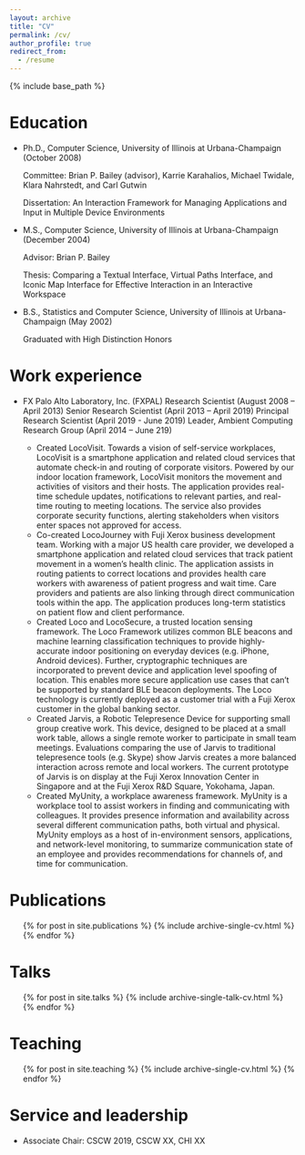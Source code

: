 ```yaml
---
layout: archive
title: "CV"
permalink: /cv/
author_profile: true
redirect_from:
  - /resume
---
```


{% include base_path %}

Education
======
* Ph.D., Computer Science, University of Illinois at Urbana-Champaign (October 2008)	

   Committee:	Brian P. Bailey (advisor), Karrie Karahalios, Michael Twidale, Klara Nahrstedt, and Carl Gutwin  
      
   Dissertation: 	An Interaction Framework for Managing Applications and Input in Multiple Device Environments

* M.S., Computer Science, University of Illinois at Urbana-Champaign (December 2004)

   Advisor: Brian P. Bailey
   
   Thesis:	Comparing a Textual Interface, Virtual Paths Interface, and Iconic Map Interface for Effective Interaction in an Interactive Workspace

* B.S., Statistics and Computer Science, University of Illinois at Urbana-Champaign (May 2002)

   Graduated with High Distinction Honors


Work experience
======
* FX Palo Alto Laboratory, Inc. (FXPAL)
   Research Scientist (August 2008 – April 2013)
   Senior Research Scientist (April 2013 – April 2019)
   Principal Research Scientist (April 2019 - June 2019)
   Leader, Ambient Computing Research Group (April 2014 – June 219)
   
  * Created LocoVisit. Towards a vision of self-service workplaces, LocoVisit is a smartphone application and related cloud services that automate check-in and routing of corporate visitors.  Powered by our indoor location framework, LocoVisit monitors the movement and activities of visitors and their hosts.  The application provides real-time schedule updates, notifications to relevant parties, and real-time routing to meeting locations.  The service also provides corporate security functions, alerting stakeholders when visitors enter spaces not approved for access. 
  * Co-created LocoJourney with Fuji Xerox business development team. Working with a major US health care provider, we developed a smartphone application and related cloud services that track patient movement in a women’s health clinic.  The application assists in routing patients to correct locations and provides health care workers with awareness of patient progress and wait time. Care providers and patients are also linking through direct communication tools within the app. The application produces long-term statistics on patient flow and client performance. 
  * Created Loco and LocoSecure, a trusted location sensing framework. The Loco Framework utilizes common BLE beacons and machine learning classification techniques to provide highly-accurate indoor positioning on everyday devices (e.g. iPhone, Android devices).  Further, cryptographic techniques are incorporated to prevent device and application level spoofing of location.  This enables more secure application use cases that can’t be supported by standard BLE beacon deployments.  The Loco technology is currently deployed as a customer trial with a Fuji Xerox customer in the global banking sector.
  * Created Jarvis, a Robotic Telepresence Device for supporting small group creative work. This device, designed to be placed at a small work table, allows a single remote worker to participate in small team meetings.  Evaluations comparing the use of Jarvis to traditional telepresence tools (e.g. Skype) show Jarvis creates a more balanced interaction across remote and local workers. The current prototype of Jarvis is on display at the Fuji Xerox Innovation Center in Singapore and at the Fuji Xerox R&D Square, Yokohama, Japan.
  * Created MyUnity, a workplace awareness framework. MyUnity is a workplace tool to assist workers in finding and communicating with colleagues.  It provides presence information and availability across several different communication paths, both virtual and physical. MyUnity employs as a host of in-environment sensors, applications, and network-level monitoring, to summarize communication state of an employee and provides recommendations for channels of, and time for communication.


  

Publications
======
  <ul>{% for post in site.publications %}
    {% include archive-single-cv.html %}
  {% endfor %}</ul>
  
Talks
======
  <ul>{% for post in site.talks %}
    {% include archive-single-talk-cv.html %}
  {% endfor %}</ul>
  
Teaching
======
  <ul>{% for post in site.teaching %}
    {% include archive-single-cv.html %}
  {% endfor %}</ul>
  
Service and leadership
======
* Associate Chair: CSCW 2019, CSCW XX, CHI XX
